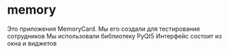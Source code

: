 # memory
Это приложения MemoryCard. Мы его создали для тестирования сотрудников
Мы использовали библиотеку PyQt5
Интерфейс состоит из окна и виджетов
